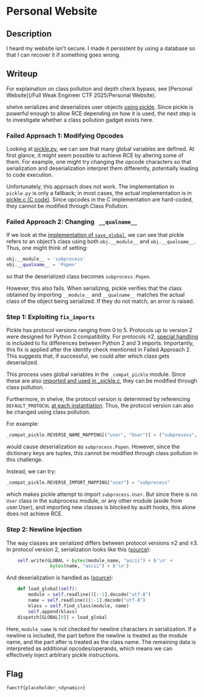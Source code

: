 # Personal Website

## Description

I heard my website isn't secure. I made it persistent by using a database so that I can recover it if something goes wrong.


## Writeup 

For explaination on class pollution and depth check bypass, see [Personal Website](/Full Weak Engineer CTF 2025/Personal Website).

shelve serializes and deserializes user objects [using pickle](https://github.com/python/cpython/blob/v3.13.6/Lib/shelve.py#L114).
Since pickle is powerful enough to allow RCE depending on how it is used, the next step is to investigate whether a class pollution gadget exists here.

### Failed Approach 1: Modifying Opcodes

Looking at [pickle.py](https://github.com/python/cpython/blob/v3.13.6/Lib/pickle.py), we can see that many global variables are defined. At first glance, it might seem possible to achieve RCE by altering some of them. For example, one might try changing the opcode characters so that serialization and deserialization interpret them differently, potentially leading to code execution.

Unfortunately, this approach does not work. The implementation in `pickle.py` is only a fallback; in most cases, the actual implementation is in [pickle.c (C code)](https://github.com/python/cpython/blob/v3.13.6/Lib/pickle.py#L1819). Since opcodes in the C implementation are hard-coded, they cannot be modified through Class Pollution.

### Failed Approach 2: Changing ` __qualname__`

If we look at the [implementation of `save_global`](https://github.com/python/cpython/blob/v3.13.6/Lib/pickle.py#L1072), we can see that pickle refers to an object’s class using both `obj.__module__` and `obj.__qualname__`.
Thus, one might think of setting:

```python
obj.__module__ = 'subprocess'
obj.__qualname__ = 'Popen'
```

so that the deserialized class becomes `subprocess.Popen`.

However, this also fails. When serializing, pickle verifies that the class obtained by importing `__module__` and `__qualname__` matches the actual class of the object being serialized. If they do not match, an error is raised.

### Step 1: Exploiting `fix_imports`

Pickle has protocol versions ranging from 0 to 5. Protocols up to version 2 were designed for Python 2 compatibility. For protocols ≤2, [special handling](https://github.com/python/cpython/blob/v3.13.6/Lib/pickle.py#L1150) is included to fix differences between Python 2 and 3 imports. Importantly, this fix is applied after the identity check mentioned in Failed Approach 2. This suggests that, if successful, we could alter which class gets deserialized.

This process uses global variables in the `_compat_pickle` module. Since these are also [imported and used in _pickle.c](https://github.com/python/cpython/blob/v3.13.6/Modules/_pickle.c#L344), they can be modified through class pollution.

Furthermore, in shelve, the protocol version is determined by referencing `DEFAULT_PROTOCOL` [at each instantiation](https://github.com/python/cpython/blob/v3.13.6/Lib/shelve.py#L88). Thus, the protocol version can also be changed using class pollution.

For example:

```python
_compat_pickle.REVERSE_NAME_MAPPING[("user", "User")] = ("subprocess", "Popen")
```

would cause deserialization as `subprocess.Popen`. However, since the dictionary keys are tuples, this cannot be modified through class pollution in this challenge.

Instead, we can try:

```python
_compat_pickle.REVERSE_IMPORT_MAPPING["user"] = "subprocess"
```

which makes pickle attempt to import `subprocess.User`. But since there is no `User` class in the subprocess module, or any other module (aside from user.User), and importing new classes is blocked by audit hooks, this alone does not achieve RCE.

### Step 2: Newline Injection

The way classes are serialized differs between protocol versions ≤2 and ≥3. In protocol version 2, serialization looks like this ([source](https://github.com/python/cpython/blob/v3.13.6/Lib/pickle.py#L1158)):

```python
    self.write(GLOBAL + bytes(module_name, "ascii") + b'\n' +
                bytes(name, "ascii") + b'\n')
```
And deserialization is handled as ([source](https://github.com/python/cpython/blob/v3.13.6/Lib/pickle.py#L1569)):

```python
    def load_global(self):
        module = self.readline()[:-1].decode("utf-8")
        name = self.readline()[:-1].decode("utf-8")
        klass = self.find_class(module, name)
        self.append(klass)
    dispatch[GLOBAL[0]] = load_global
```

Here, `module_name` is not checked for newline characters in serialization. If a newline is included, the part before the newline is treated as the module name, and the part after is treated as the class name. The remaining data is interpreted as additional opcodes/operands, which means we can effectively inject arbitrary pickle instructions.

## Flag

`fwectf{placeholder_<dynamic>}`



